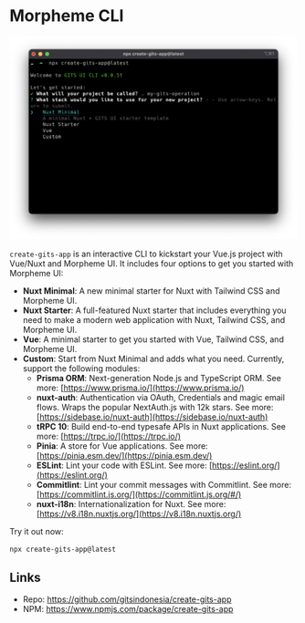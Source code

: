 # Morpheme CLI

![](/create-gits-app.png)

`create-gits-app` is an interactive CLI to kickstart your Vue.js project with Vue/Nuxt and Morpheme UI. It includes four options to get you started with Morpheme UI:

- **Nuxt Minimal**: A new minimal starter for Nuxt with Tailwind CSS and Morpheme UI.
- **Nuxt Starter**: A full-featured Nuxt starter that includes everything you need to make a modern web application with Nuxt, Tailwind CSS, and Morpheme UI.
- **Vue**: A minimal starter to get you started with Vue, Tailwind CSS, and Morpheme UI.
- **Custom**: Start from Nuxt Minimal and adds what you need. Currently, support the following modules:
  - **Prisma ORM**: Next-generation Node.js and TypeScript ORM. See more: [https://www.prisma.io/](https://www.prisma.io/)
  - **nuxt-auth**: Authentication via OAuth, Credentials and magic email flows. Wraps the popular NextAuth.js with 12k stars. See more: [https://sidebase.io/nuxt-auth](https://sidebase.io/nuxt-auth)
  - **tRPC 10**: Build end-to-end typesafe APIs in Nuxt applications. See more: [https://trpc.io/](https://trpc.io/)
  - **Pinia**: A store for Vue applications. See more: [https://pinia.esm.dev/](https://pinia.esm.dev/)
  - **ESLint**: Lint your code with ESLint. See more: [https://eslint.org/](https://eslint.org/)
  - **Commitlint**: Lint your commit messages with Commitlint. See more: [https://commitlint.js.org/](https://commitlint.js.org/#/)
  - **nuxt-i18n**: Internationalization for Nuxt. See more: [https://v8.i18n.nuxtjs.org/](https://v8.i18n.nuxtjs.org/)

Try it out now:

```bash
npx create-gits-app@latest
```

## Links

- Repo: https://github.com/gitsindonesia/create-gits-app
- NPM: https://www.npmjs.com/package/create-gits-app
